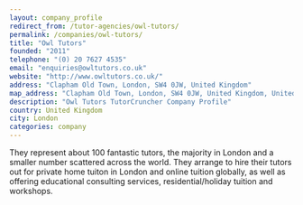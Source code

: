 ```yaml
---
layout: company_profile
redirect_from: /tutor-agencies/owl-tutors/
permalink: /companies/owl-tutors/
title: "Owl Tutors"
founded: "2011"
telephone: "(0) 20 7627 4535"
email: "enquiries@owltutors.co.uk"
website: "http://www.owltutors.co.uk/"
address: "Clapham Old Town, London, SW4 0JW, United Kingdom"
map_address: "Clapham Old Town, London, SW4 0JW, United Kingdom, United Kingdom"
description: "Owl Tutors TutorCruncher Company Profile"
country: United Kingdom
city: London
categories: company
---
```

They represent about 100 fantastic tutors, the majority in London and a smaller number scattered across the world. They
arrange to hire their tutors out for private home tuiton in London and online tuition globally, as well as offering
educational consulting services, residential/holiday tuition and workshops.
